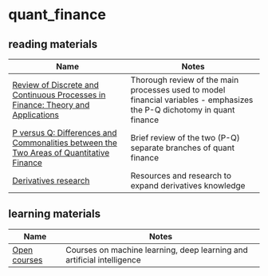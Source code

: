 # quant_finance

## reading materials
Name | Notes | 
| -- | -- | 
| [Review of Discrete and Continuous Processes in Finance: Theory and Applications](https://papers.ssrn.com/sol3/papers.cfm?abstract_id=1373102) | Thorough review of the main processes used to model financial variables - emphasizes the P-Q dichotomy in quant finance |
| [P versus Q: Differences and Commonalities between the Two Areas of Quantitative Finance](http://papers.ssrn.com/sol3/papers.cfm?abstract_id=1717163) | Brief review of the two (P-Q) separate branches of quant finance |
| [Derivatives research](http://markets.cboe.com/education/research/) | Resources and research to expand derivatives knowledge |


## learning materials
Name | Notes | 
| -- | -- | 
| [Open courses](https://dudeperf3ct.github.io/about/) | Courses on machine learning, deep learning and artificial intelligence |